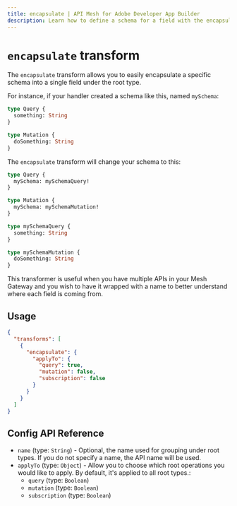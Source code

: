```yaml
---
title: encapsulate | API Mesh for Adobe Developer App Builder
description: Learn how to define a schema for a field with the encapsulate transform.
---
```


# `encapsulate` transform

The `encapsulate` transform allows you to easily encapsulate a specific schema into a single field under the root type.

For instance, if your handler created a schema like this, named `mySchema`:

```graphql
type Query {
  something: String
}

type Mutation {
  doSomething: String
}
```

The `encapsulate` transform will change your schema to this:

```graphql
type Query {
  mySchema: mySchemaQuery!
}

type Mutation {
  mySchema: mySchemaMutation!
}

type mySchemaQuery {
  something: String
}

type mySchemaMutation {
  doSomething: String
}
```

This transformer is useful when you have multiple APIs in your Mesh Gateway and you wish to have it wrapped with a name to better understand where each field is coming from.

## Usage

```json
{
  "transforms": [
    {
      "encapsulate": {
        "applyTo": {
          "query": true,
          "mutation": false,
          "subscription": false
        }
      }
    }
  ]
}

```

## Config API Reference

-  `name` (type: `String`) - Optional, the name used for grouping under root types. If you do not specify a name, the API name will be used.
-  `applyTo` (type: `Object`) - Allow you to choose which root operations you would like to apply. By default, it's applied to all root types.:
   -  `query` (type: `Boolean`)
   -  `mutation` (type: `Boolean`)
   -  `subscription` (type: `Boolean`)
